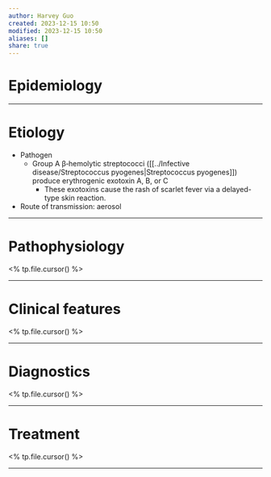 ```yaml
---
author: Harvey Guo
created: 2023-12-15 10:50
modified: 2023-12-15 10:50
aliases: []
share: true
---
```


# Epidemiology


---
# Etiology
- Pathogen
	- Group A β‑hemolytic streptococci ([[../Infective disease/Streptococcus pyogenes|Streptococcus pyogenes]]) produce erythrogenic exotoxin A, B, or C
		- These exotoxins cause the rash of scarlet fever via a delayed-type skin reaction.
- Route of transmission: aerosol

---
# Pathophysiology
<% tp.file.cursor() %>

---
# Clinical features
<% tp.file.cursor() %>

---
# Diagnostics
<% tp.file.cursor() %>

---
# Treatment
<% tp.file.cursor() %>

---

